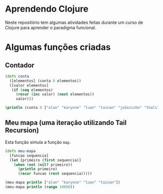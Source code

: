 # Aprendendo Clojure

Neste repositório tem algumas atividades feitas durante um curso de Clojure para aprender o paradigma funcional.

# Algumas funções criadas
## Contador
```clojure
(defn conta
  ([elementos] (conta 0 elementos))
  ([valor elementos]
   (if (seq elementos)
     (recur (inc valor) (next elementos))
     valor)))

(println (conta 0 ["alan" "karynne" "luan" "tainan" "joãozinho" "thalita"]))
```

## Meu mapa (uma iteração utilizando Tail Recursion)

Esta função simula a função ```map```.
```clojure
(defn meu-mapa
  [funcao sequencia]
  (let [primeiro (first sequencia)]
    (when (not (nil? primeiro))
      (println primeiro)
      (recur funcao (rest sequencia)))))

(meu-mapa println ["alan" "karynne" "luan" "tainan"])
(meu-mapa println (range 10000))
```
